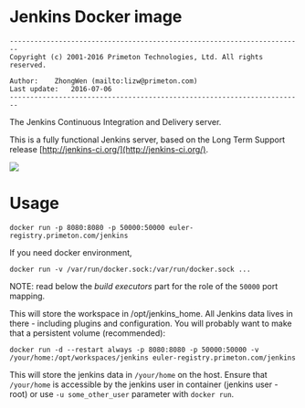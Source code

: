 # Jenkins Docker image
  
`------------------------------------------------------------------------`    
`Copyright (c) 2001-2016 Primeton Technologies, Ltd. All rights reserved.`  
  
`Author:	ZhongWen (mailto:lizw@primeton.com)`  
`Last update:	2016-07-06`  
`------------------------------------------------------------------------`  
  
  
The Jenkins Continuous Integration and Delivery server.

This is a fully functional Jenkins server, based on the Long Term Support release
[http://jenkins-ci.org/](http://jenkins-ci.org/).


<img src="http://jenkins-ci.org/sites/default/files/jenkins_logo.png"/>


# Usage

`docker run -p 8080:8080 -p 50000:50000 euler-registry.primeton.com/jenkins`  
  
If you need docker environment,  
  
`docker run -v /var/run/docker.sock:/var/run/docker.sock ...`  
  
NOTE: read below the _build executors_ part for the role of the `50000` port mapping.

This will store the workspace in /opt/jenkins_home. All Jenkins data lives in there - including plugins and configuration.
You will probably want to make that a persistent volume (recommended):
  
`docker run -d --restart always -p 8080:8080 -p 50000:50000 -v /your/home:/opt/workspaces/jenkins euler-registry.primeton.com/jenkins`  
  
  
This will store the jenkins data in `/your/home` on the host.
Ensure that `/your/home` is accessible by the jenkins user in container (jenkins user - root) or use `-u some_other_user` parameter with `docker run`.
  
  